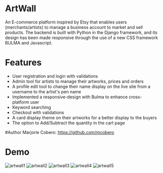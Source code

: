 
# ArtWall
An E-commerce platform inspired by Etsy that enables users (merchants/artists) to manage a business account to market and sell products. The backend is built with Python in the Django framework, and its design has been made responsive through the use of a new CSS framework BULMA and Javascript.

# Features
* User registration and login with validations
* Admin tool for artists to manage their artworks, prices and orders
* A profile edit tool to change their name display on the live site from a username to the artist's pen name
* Implemented a responsive-design with Bulma to enhance cross-platform user
* Keyword searching
* Checkout with validations
* A card display theme on their artworks for a better display to the buyers
* The option to Add/Subtract the quantity in the cart page

#Author 
Marjorie Cobero: https://github.com/mcobero

# Demo 
![artwall1](https://user-images.githubusercontent.com/69501884/118935087-fca86e00-b8ff-11eb-9ce2-c651a1f173eb.gif)
![artwall2](https://user-images.githubusercontent.com/69501884/118935498-76405c00-b900-11eb-8523-d31e0afc656b.gif)
![artwall3](https://user-images.githubusercontent.com/69501884/118935690-a687fa80-b900-11eb-894e-f5b96b1012ef.gif)
![artwall4](https://user-images.githubusercontent.com/69501884/118935997-fa92df00-b900-11eb-8cc6-3a84db1ee62b.gif)
![artwall5](https://user-images.githubusercontent.com/69501884/118936004-fc5ca280-b900-11eb-9328-50b40f76c246.gif)

